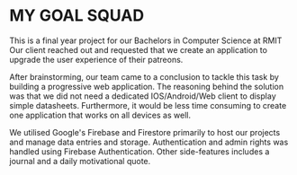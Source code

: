 # MY GOAL SQUAD

This is a final year project for our Bachelors in Computer Science at RMIT
Our client reached out and requested that we create an application to upgrade the user experience of their patreons.

After brainstorming, our team came to a conclusion to tackle this task by building a progressive web application. The reasoning behind the solution was that we did not need a dedicated IOS/Android/Web client to display simple datasheets. Furthermore, it would be less time consuming to create one application that works on all devices as well.

We utilised Google's Firebase and Firestore primarily to host our projects and manage data entries and storage. Authentication and admin rights was handled using Firebase Authentication. Other side-features includes a journal and a daily motivational quote.
